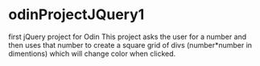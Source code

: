 odinProjectJQuery1
==================

first jQuery project for Odin
This project asks the user for a number and then uses that number to create a square grid of divs          (number*number in dimentions) which will change color when clicked.